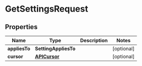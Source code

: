 

# GetSettingsRequest


## Properties

| Name | Type | Description | Notes |
|------------ | ------------- | ------------- | -------------|
|**appliesTo** | **SettingAppliesTo** |  |  [optional] |
|**cursor** | [**APICursor**](APICursor.md) |  |  [optional] |




